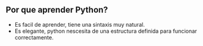 ## Por que aprender Python?
- Es facil de aprender, tiene una sintaxis muy natural.
- Es elegante, python nescesita de una estructura definida para funcionar correctamente.
 